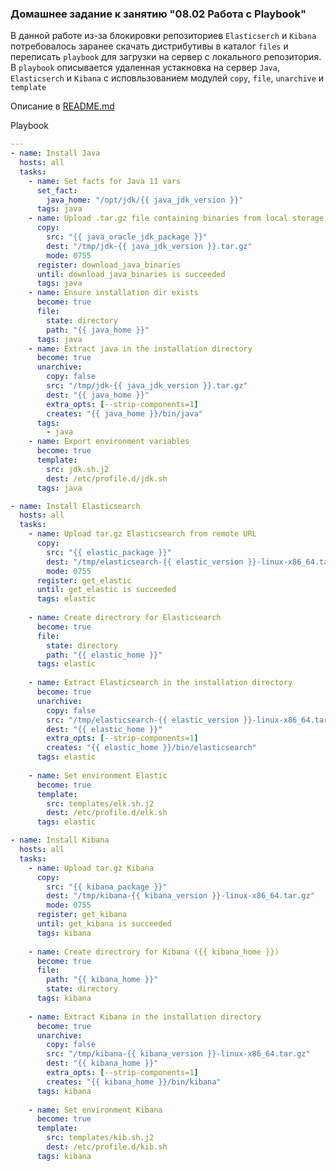 ### Домашнее задание к занятию "08.02 Работа с Playbook"

В данной работе из-за блокировки репозиториев `Elasticserch` и `Kibana` потребовалось заранее скачать дистрибутивы в каталог `files` и переписать `playbook` для загрузки на сервер с локального репозитория.
В `playbook` описывается удаленная устакновка на сервер `Java`, `Elasticserch` и `Kibana`  с исповльзованием модулей `copy`, `file`, `unarchive` и `template`

Описание в [README.md](https://github.com/astorf15/net.devops/blob/main/homework/8.2-ansible-playbook/README.md)

Playbook
```yml
---
- name: Install Java
  hosts: all
  tasks:
    - name: Set facts for Java 11 vars
      set_fact:
        java_home: "/opt/jdk/{{ java_jdk_version }}"
      tags: java
    - name: Upload .tar.gz file containing binaries from local storage
      copy:
        src: "{{ java_oracle_jdk_package }}"
        dest: "/tmp/jdk-{{ java_jdk_version }}.tar.gz"
        mode: 0755
      register: download_java_binaries
      until: download_java_binaries is succeeded
      tags: java
    - name: Ensure installation dir exists
      become: true
      file:
        state: directory
        path: "{{ java_home }}"
      tags: java
    - name: Extract java in the installation directory
      become: true
      unarchive:
        copy: false
        src: "/tmp/jdk-{{ java_jdk_version }}.tar.gz"
        dest: "{{ java_home }}"
        extra_opts: [--strip-components=1]
        creates: "{{ java_home }}/bin/java"
      tags:
        - java
    - name: Export environment variables
      become: true
      template:
        src: jdk.sh.j2
        dest: /etc/profile.d/jdk.sh
      tags: java

- name: Install Elasticsearch
  hosts: all
  tasks:
    - name: Upload tar.gz Elasticsearch from remote URL
      copy:
        src: "{{ elastic_package }}"
        dest: "/tmp/elasticsearch-{{ elastic_version }}-linux-x86_64.tar.gz"
        mode: 0755
      register: get_elastic
      until: get_elastic is succeeded
      tags: elastic
      
    - name: Create directrory for Elasticsearch
      become: true
      file:
        state: directory
        path: "{{ elastic_home }}"
      tags: elastic
    
    - name: Extract Elasticsearch in the installation directory
      become: true
      unarchive:
        copy: false
        src: "/tmp/elasticsearch-{{ elastic_version }}-linux-x86_64.tar.gz"
        dest: "{{ elastic_home }}"
        extra_opts: [--strip-components=1]
        creates: "{{ elastic_home }}/bin/elasticsearch"
      tags: elastic
    
    - name: Set environment Elastic
      become: true
      template:
        src: templates/elk.sh.j2
        dest: /etc/profile.d/elk.sh
      tags: elastic

- name: Install Kibana
  hosts: all
  tasks:
    - name: Upload tar.gz Kibana 
      copy:
        src: "{{ kibana_package }}"
        dest: "/tmp/kibana-{{ kibana_version }}-linux-x86_64.tar.gz"
        mode: 0755
      register: get_kibana
      until: get_kibana is succeeded
      tags: kibana
    
    - name: Create directrory for Kibana ({{ kibana_home }})
      become: true
      file:
        path: "{{ kibana_home }}"
        state: directory
      tags: kibana
    
    - name: Extract Kibana in the installation directory
      become: true
      unarchive:
        copy: false
        src: "/tmp/kibana-{{ kibana_version }}-linux-x86_64.tar.gz"
        dest: "{{ kibana_home }}"
        extra_opts: [--strip-components=1]
        creates: "{{ kibana_home }}/bin/kibana"
      tags: kibana
    
    - name: Set environment Kibana
      become: true
      template:
        src: templates/kib.sh.j2
        dest: /etc/profile.d/kib.sh
      tags: kibana
```

